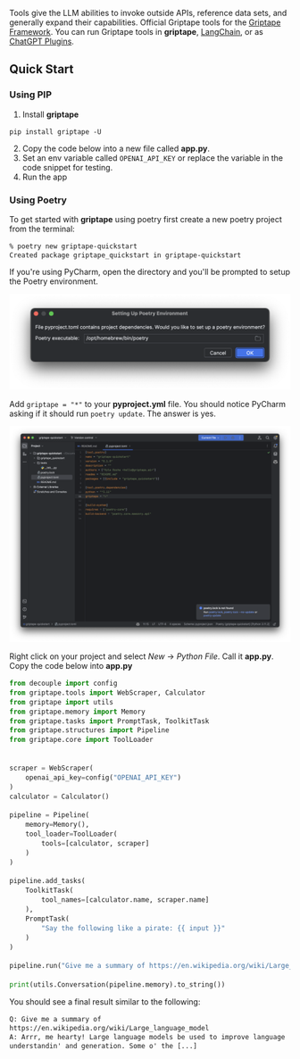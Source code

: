 Tools give the LLM abilities to invoke outside APIs, reference data sets, and generally expand their capabilities. Official Griptape tools for the [Griptape Framework](https://github.com/griptape-ai/griptape). You can run Griptape tools in **griptape**, [LangChain](https://github.com/hwchase17/langchain), or as [ChatGPT Plugins](https://openai.com/blog/chatgpt-plugins).

## Quick Start

### Using PIP
1. Install **griptape**
```
pip install griptape -U
```
2. Copy the code below into a new file called **app.py**.
3. Set an env variable called `OPENAI_API_KEY` or replace the variable in the code snippet for testing. 
4. Run the app

### Using Poetry
To get started with **griptape** using poetry first create a new poetry project from the terminal: 

```
% poetry new griptape-quickstart
Created package griptape_quickstart in griptape-quickstart
```

If you're using PyCharm, open the directory and you'll be prompted to setup the Poetry environment. 

![Poetry Setup](../assets/tools/poetry_setup.png)

Add `griptape = "*"` to your **pyproject.yml** file. You should notice PyCharm asking if it should run `poetry update`. The answer is yes.

![TOML](../assets/tools/toml.png) 

Right click on your project and select *New* -> *Python File*. Call it **app.py**. Copy the code below into **app.py**
```py
from decouple import config
from griptape.tools import WebScraper, Calculator
from griptape import utils
from griptape.memory import Memory
from griptape.tasks import PromptTask, ToolkitTask
from griptape.structures import Pipeline
from griptape.core import ToolLoader


scraper = WebScraper(
    openai_api_key=config("OPENAI_API_KEY")
)
calculator = Calculator()

pipeline = Pipeline(
    memory=Memory(),
    tool_loader=ToolLoader(
        tools=[calculator, scraper]
    )
)

pipeline.add_tasks(
    ToolkitTask(
        tool_names=[calculator.name, scraper.name]
    ),
    PromptTask(
        "Say the following like a pirate: {{ input }}"
    )
)

pipeline.run("Give me a summary of https://en.wikipedia.org/wiki/Large_language_model")

print(utils.Conversation(pipeline.memory).to_string())
```

You should see a final result similar to the following: 

```
Q: Give me a summary of https://en.wikipedia.org/wiki/Large_language_model
A: Arrr, me hearty! Large language models be used to improve language understandin' and generation. Some o' the [...]
```
